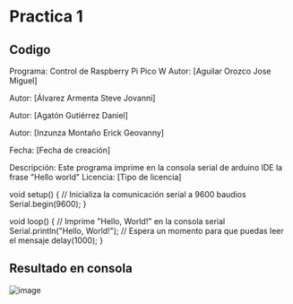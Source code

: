 # Practica 1
##   Codigo

 Programa: Control de Raspberry Pi Pico W
  Autor: [Aguilar Orozco Jose Miguel]
  
Autor: [Álvarez Armenta Steve Jovanni]

Autor: [Agatón Gutiérrez Daniel]

Autor: [Inzunza Montaño Erick Geovanny]

  Fecha: [Fecha de creación]

  Descripción:
  Este programa imprime en la consola serial de arduino IDE la frase "Hello world"
  Licencia: [Tipo de licencia]

void setup() {
  // Inicializa la comunicación serial a 9600 baudios
  Serial.begin(9600);
}

void loop() {
  // Imprime "Hello, World!" en la consola serial
  Serial.println("Hello, World!");
  // Espera un momento para que puedas leer el mensaje
  delay(1000);
}

## Resultado en consola
![image](https://github.com/MigOrozco/Equipo-Interfaz/assets/158230692/1484fc85-977e-4883-b26c-2a6cf87bb2c0)

